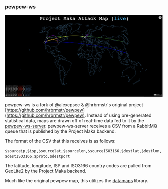 ### pewpew-ws

![img](pewpew.png)

pewpew-ws is a fork of @alexcpsec & @hrbrmstr's original project [https://github.com/hrbrmstr/pewpew](https://github.com/hrbrmstr/pewpew). Instead of using pre-generated statistical data, maps are drawn off of real-time data fed to it by the [pewpew-ws-server](https://github.com/en0io/pewpew-ws-server). pewpew-ws-server receives a CSV from a RabbitMQ queue that is published by the Project Maka backend.

The format of the CSV that this receives is as follows:

`$sourceip,$isp,$sourcelat,$sourcelon,$sourceISO3166,$destlat,$destlon,$destISO3166,$proto,$destport`

The latitude, longitude, ISP and ISO3166 country codes are pulled from GeoLite2 by the Project Maka backend.

Much like the original pewpew map, this utilizes the [datamaps](http://datamaps.github.io/) library.

